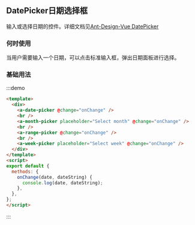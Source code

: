 ## DatePicker日期选择框
输入或选择日期的控件。详细文档见[Ant-Design-Vue DatePicker](https://antdv.com/components/date-picker-cn/)
  
### 何时使用
当用户需要输入一个日期，可以点击标准输入框，弹出日期面板进行选择。

### 基础用法
  
:::demo
```html
<template>
  <div>
    <a-date-picker @change="onChange" />
    <br />
    <a-month-picker placeholder="Select month" @change="onChange" />
    <br />
    <a-range-picker @change="onChange" />
    <br />
    <a-week-picker placeholder="Select week" @change="onChange" />
  </div>
</template>
<script>
export default {
  methods: {
    onChange(date, dateString) {
      console.log(date, dateString);
    },
  },
};
</script>

```
:::

